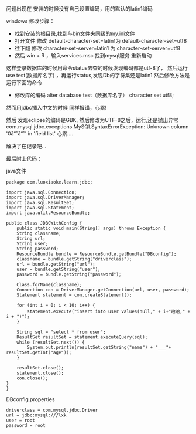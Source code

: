 问题出现在 安装的时候没有自己设置编码，用的默认的latin1编码

windows
修改步骤：
* 找到安装的根目录,找到与bin文件夹同级的my.ini文件
* 打开文件 修改 default-character-set=latin1为 default-character-set=utf8
* 往下翻 修改 character-set-server=latin1 为 character-set-server=utf8
* 然后 win + R  ，输入services.msc 找到mysql服务 重新启动

这样登录数据库的时候用命令status去查的时候发现编码都是utf-8了，
然后运行use test(数据库名字) ，再运行status,发现Db的字符集还是latin1
然后修改方法是运行下面的命令
* 修改库的编码 alter database test（数据库名字） character set utf8;

然而用jdbc插入中文的时候 同样报错，心累!

然后 发现eclipse的编码是GBK,
然后修改为UTF-8之后，运行,还是抛出异常
com.mysql.jdbc.exceptions.MySQLSyntaxErrorException: Unknown column '0å“ˆå“ˆ' in 'field list'
心累....

解决了在记录吧...

最后附上代码：

java文件

    package com.luoxiaoke.learn.jdbc;

    import java.sql.Connection;
    import java.sql.DriverManager;
    import java.sql.ResultSet;
    import java.sql.Statement;
    import java.util.ResourceBundle;

    public class JDBCWithConfig {
    	public static void main(String[] args) throws Exception {
		String classname;
		String url;
		String user;
		String password;
		ResourceBundle bundle = ResourceBundle.getBundle("DBconfig");
		classname = bundle.getString("driverclass");
		url = bundle.getString("url");
		user = bundle.getString("user");
		password = bundle.getString("password");

		Class.forName(classname);
		Connection con = DriverManager.getConnection(url, user, password);
		Statement statement = con.createStatement();

		for (int i = 0; i < 10; i++) {
			statement.execute("insert into user values(null," + i+"哈哈," + i + ")");
		}

		String sql = "select * from user";
		ResultSet resultSet = statement.executeQuery(sql);
		while (resultSet.next()) {
			System.out.println(resultSet.getString("name") + "___"+ resultSet.getInt("age"));
		}

		resultSet.close();
		statement.close();
		con.close();
  	}
    }


DBconfig.properties

    driverclass = com.mysql.jdbc.Driver
    url = jdbc:mysql:///lxk
    user = root
    password = root

